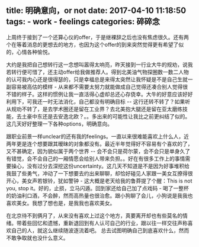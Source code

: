 title: 明确意向，or not
date: 2017-04-10 11:18:50
tags:
    - work
    - feelings
categories: 碎碎念
---

上周终于接到了一个还算心仪的offer，于是继裸辞之后也没有焦虑很久。还有两个在等着消息的更想去的地方，也因为这个offer的到来突然觉得更有希望了似的，心情各种愉悦。

大约是我把自己想转行这一念想叫嚣得太响亮，昨天接到一行业大牛的规劝，说我若转行便可惜了，还主动offer给我做推荐人。得到北美油气物探圈数一数二人物的认可我内心还是很得瑟的，只是幸福总是来得太突然让我怀疑是不是自己生就一副容易被高估的模样 - 从来都不需要太努力就能做成自己觉得还凑合别人觉得很不错的样子。这样的惯例让我一直活得心虚却总还心存侥幸。大牛的好意应该好好利用下，可我还一时无法消化，自己都没有明确目标 --  这行还转不转了？如果听从规劝不转了，是去学术圈还是留在工业界？去北美抱大腿还是留在亚太磨练技能，去土豪中东还是去安逸北欧？。。多出来的可能性让我比之前更纠结了似的。这几天好好整理一下各种options，明确意向。

跟职业前景一样unclear的还有我的feelings。一直以来很难能喜欢上什么人，近两年更是连个想要跟其暧昧的对象都没有。最近半年觉得好不容易有个喜欢的了，又不甚确定，因为貌似属于两个世界 -- 会不会只是荷尔蒙，会不会只是单身久了有错觉，会不会自己的一厢情愿会给别人带来负担。。好在有很多工作上的事情需要操心，没有过分去深挖这份uncertainty。这几天不知道是不是因为好事堆积给我鼓了些勇气，冲动了一下想要去约出来聊聊，却恰好碰见人家跟一美女互撩得很开心，美女声若银铃，犹如警钟 - 这大概是老天给我的鲁莽提了个醒：This is not you, stop it。好的，止损，立马闪遁。回到家还给自己加了点戏码 - 喝了一整杯的奶油利口酒，不会醉，然而高热量也很治愈。跟小狗聊了会儿，小狗说是我我也喜欢美女。我想了想也是，是我我也喜欢美女。

在北京待不到俩月了，从来没有喜欢上过这个地方，真要离开却也有些莫名的情绪。带着些回忆和遗憾，重新退回到有人认可自己的行业，跟以往一样交往声称喜欢自己的人，就这么继续随波逐流着吧。
总去试图明确自己到底喜欢什么，然而不敢争取就也没什么意义。






